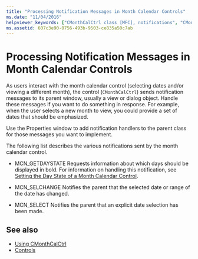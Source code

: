 ```yaml
---
title: "Processing Notification Messages in Month Calendar Controls"
ms.date: "11/04/2016"
helpviewer_keywords: ["CMonthCalCtrl class [MFC], notifications", "CMonthCalCtrl class [MFC], day states", "month calendar controls [MFC], notification messages", "notifications [MFC], for CMonthCalCtrl", "notifications [MFC], month calendar control"]
ms.assetid: 607c3e90-0756-493b-9503-ce835a50c7ab
---
```

# Processing Notification Messages in Month Calendar Controls

As users interact with the month calendar control (selecting dates and/or viewing a different month), the control (`CMonthCalCtrl`) sends notification messages to its parent window, usually a view or dialog object. Handle these messages if you want to do something in response. For example, when the user selects a new month to view, you could provide a set of dates that should be emphasized.

Use the Properties window to add notification handlers to the parent class for those messages you want to implement.

The following list describes the various notifications sent by the month calendar control.

- MCN_GETDAYSTATE Requests information about which days should be displayed in bold. For information on handling this notification, see [Setting the Day State of a Month Calendar Control](../mfc/setting-the-day-state-of-a-month-calendar-control.md).

- MCN_SELCHANGE Notifies the parent that the selected date or range of the date has changed.

- MCN_SELECT Notifies the parent that an explicit date selection has been made.

## See also

- [Using CMonthCalCtrl](../mfc/using-cmonthcalctrl.md)
- [Controls](../mfc/controls-mfc.md)
